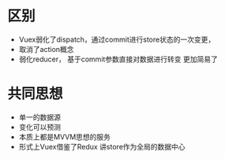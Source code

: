 # 区别

* Vuex弱化了dispatch，通过commit进行store状态的一次变更，
* 取消了action概念
* 弱化reducer， 基于commit参数直接对数据进行转变 更加简易了


# 共同思想

* 单一的数据源
* 变化可以预测
* 本质上都是MVVM思想的服务
* 形式上Vuex借鉴了Redux 讲store作为全局的数据中心
